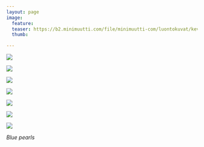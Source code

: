 ```yaml
---
layout: page
image:
  feature:
  teaser: https://b2.minimuutti.com/file/minimuutti-com/luontokuvat/kev%C3%A4t/3/DS50143-245px.jpg
  thumb:

---
```


[![](https://b2.minimuutti.com/file/minimuutti-com/luontokuvat/kev%C3%A4t/3/DS50224-800px.jpg)](https://dl.dropboxusercontent.com/sh/ea1wtnz7z734o12/AAD4biSiWqomDOYxDNck_WGka/luontokuvat/kev%C3%A4t/3/DS50224.jpg)

[![](https://b2.minimuutti.com/file/minimuutti-com/luontokuvat/kev%C3%A4t/5/DS53051-800px.jpg)](https://dl.dropboxusercontent.com/sh/ea1wtnz7z734o12/AACB_umqqLijZ1WkMeGEgtjUa/luontokuvat/kev%C3%A4t/5/DS53051.jpg)

[![](https://b2.minimuutti.com/file/minimuutti-com/luontokuvat/kev%C3%A4t/4/DS50865-800px.jpg)](https://dl.dropboxusercontent.com/sh/ea1wtnz7z734o12/AADQ17MZtD6h1Q4hZm6X5_Gba/luontokuvat/kev%C3%A4t/4/DS50865.jpg)

[![](https://b2.minimuutti.com/file/minimuutti-com/luontokuvat/kev%C3%A4t/4/DS50894-800px.jpg)](https://dl.dropboxusercontent.com/sh/ea1wtnz7z734o12/AADnewvm10sEZ7zy6JWD8MQWa/luontokuvat/kev%C3%A4t/4/DS50894.jpg)

[![](https://b2.minimuutti.com/file/minimuutti-com/luontokuvat/kev%C3%A4t/3/DS50172-800px.jpg)](https://dl.dropboxusercontent.com/sh/ea1wtnz7z734o12/AAACMo-QcTrO09nxt_9GqUOOa/luontokuvat/kev%C3%A4t/3/DS50172.jpg)

[![](https://b2.minimuutti.com/file/minimuutti-com/luontokuvat/kev%C3%A4t/3/DS50145-800px.jpg)](https://dl.dropboxusercontent.com/sh/ea1wtnz7z734o12/AADWrX8xGi9OohwwmNeEAsO0a/luontokuvat/kev%C3%A4t/3/DS50145.jpg)

[![](https://b2.minimuutti.com/file/minimuutti-com/luontokuvat/kev%C3%A4t/3/DS50143-800px.jpg)](https://dl.dropboxusercontent.com/sh/ea1wtnz7z734o12/AAAHbh-iqjm97r-5BRD0Ici-a/luontokuvat/kev%C3%A4t/3/DS50143.jpg)

*Blue pearls*
